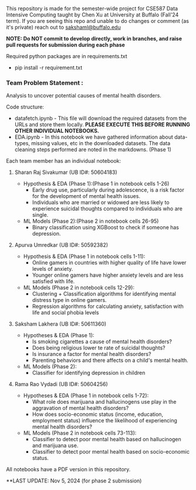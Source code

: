 This repository is made for the semester-wide project for CSE587 Data Intensive Computing taught by Chen Xu at University at Buffalo (Fall'24 term).
If you are seeing this repo and unable to do changes or comment (as it's private) reach out to sakshaml@buffalo.edu

**NOTE: Do NOT commit to develop directly, work in branches, and raise pull requests for submission during each phase**

Required python packages are in requirements.txt 
- pip install -r requirement.txt

### Team Problem Statement :
Analysis to uncover potential causes of mental health disorders.

Code structure:
- datafetch.ipynb - This file will download the required datasets from the URLs and store them locally. **PLEASE EXECUTE THIS BEFORE RUNNING OTHER INDIVIDUAL NOTEBOOKS.**
- EDA.ipynb - In this notebook we have gathered information about data-types, missing values, etc in the downloaded datasets. The data cleaning steps performed are noted in the markdowns. (Phase 1)

Each team member has an individual notebook:
1. Sharan Raj Sivakumar (UB ID#: 50604183)
   - Hypothesis & EDA (Phase 1):(Phase 1 in notebook cells 1-26)
     - Early drug use, particularly during adolescence, is a risk factor for the development of mental health issues.
     - Individuals who are married or widowed are less likely to experience suicidal thoughts compared to individuals who are single.
   - ML Models (Phase 2):(Phase 2 in notebook cells 26-95)
     - Binary classification using XGBoost to check if someone has depression.
      
2. Apurva Umredkar (UB ID#: 50592382)
   - Hypothesis & EDA (Phase 1 in notebook cells 1-11):
     - Online gamers in countries with higher quality of life have lower levels of anxiety.
     - Younger online gamers have higher anxiety levels and are less satisfied with life.
   - ML Models (Phase 2 in notebook cells 12-29):
     - Clustering + Classification algorithms for identifying mental distress type in online gamers.
     - Regression algorithms for calculating anxiety, satisfaction with life and social phobia levels
       
3. Saksham Lakhera (UB ID#: 50611360)
   - Hypotheses & EDA (Phase 1):
     - Is smoking cigarettes a cause of mental health disorders?
     - Does being religious lower te rate of suicidal thoughts?
     - Is insurance a factor for mental health disorders?
     - Parenting behaviors and there affects on a child's mental health.
   - ML Models (Phase 2):
     - Classifier for identifying depression in children
    
4. Rama Rao Vydadi (UB ID#: 50604256) 
   - Hypotheses & EDA (Phase 1 in notebook cells 1-72):
     - What role does marijuana and hallucinogens use play in the aggravation of mental health disorders?
     - How does socio-economic status (income, education, employment status) influence the likelihood of experiencing mental health disorders?
   - ML Models (Phase 2 in notebook cells 73-113):
     - Classifier to detect poor mental health based on hallucinogen and marijuana use.
     - Classifier to detect poor mental health based on socio-economic status.   

All notebooks have a PDF version in this repository.

**LAST UPDATE: Nov 5, 2024 (for phase 2 submission)




